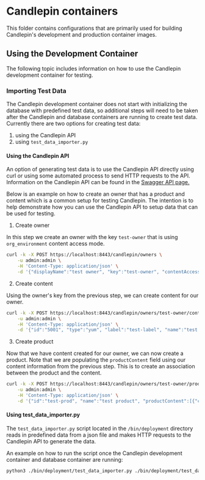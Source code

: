 # Candlepin containers

This folder contains configurations that are primarily used for building Candlepin's development and
production container images.

## Using the Development Container

The following topic includes information on how to use the Candlepin development container for testing.

### Importing Test Data

The Candlepin development container does not start with initializing the database with predefined test data,
so additional steps will need to be taken after the Candlepin and database containers are running to create
test data. Currently there are two options for creating test data:

1. using the Candlepin API
2. using `test_data_importer.py`

#### Using the Candlepin API

An option of generating test data is to use the Candlepin API directly using curl or using some automated
process to send HTTP requests to the API. Information on the Candlepin API can be found in
the [Swagger API page.](https://www.candlepinproject.org/docs/candlepin/swaggerapi.html)

Below is an example on how to create an owner that has a product and content which is a common setup for
testing Candlepin. The intention is to help demonstrate how you can use the Candlepin API to setup data that
can be used for testing.

1. Create owner

In this step we create an owner with the key `test-owner` that is using `org_environment` content access mode.

```bash
curl -k -X POST https://localhost:8443/candlepin/owners \
    -u admin:admin \
    -H 'Content-Type: application/json' \
    -d '{"displayName":"test owner", "key":"test-owner", "contentAccessMode": "org_environment", "contentAccessModeList": "entitlement,org_environment"}'
```

2. Create content

Using the owner's key from the previous step, we can create content for our owner.

```bash
curl -k -X POST https://localhost:8443/candlepin/owners/test-owner/content \
    -u admin:admin \
    -H 'Content-Type: application/json' \
    -d '{"id":"5001", "type":"yum", "label":"test-label", "name":"test content", "vendor":"vendor", "contentUrl":"/test/path", "arches":"x86_64"}'
```

3. Create product

Now that we have content created for our owner, we can now create a product. Note that we are populating
the `productContent` field using our content information from the previous step. This is to create an
association between the product and the content.

```bash
curl -k -X POST https://localhost:8443/candlepin/owners/test-owner/products \
    -u admin:admin \
    -H 'Content-Type: application/json' \
    -d '{"id":"test-prod", "name":"test product", "productContent":[{"content":{"id":"5001", "type":"yum", "name":"test content", "contentUrl":"/test/path", "arches":"x86_64"}}], "href":"/products/123456"}'
```

#### Using test_data_importer.py

The `test_data_importer.py` script located in the `/bin/deployment` directory reads in predefined data from a
json file and makes HTTP requests to the Candlepin API to generate the data.

An example on how to run the script once the Candlepin development container and database container are
running:

```bash
python3 ./bin/deployment/test_data_importer.py ./bin/deployment/test_data.json
```
